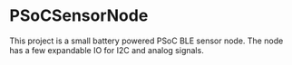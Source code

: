# PSoCSensorNode

This project is a small battery powered PSoC BLE sensor node. The node has a few expandable IO for I2C and analog signals. 
